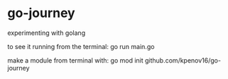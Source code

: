 # go-journey
experimenting with golang

to see it running from the terminal: go run main.go 

make a module from terminal with: go mod init github.com/kpenov16/go-journey